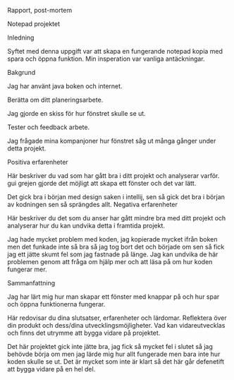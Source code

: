 Rapport, post-mortem

Notepad projektet

Inledning

Syftet med denna uppgift var att skapa en fungerande notepad kopia med spara och öppna funktion.
Min insperation var vanliga antäckningar.

Bakgrund

Jag har använt java boken och internet.

Berätta om ditt planeringsarbete.

Jag gjorde en skiss för hur fönstret skulle se ut.


Tester och feedback arbete.

Jag frågade mina kompanjoner hur fönstret såg ut många gånger under detta projekt.

Positiva erfarenheter

Här beskriver du vad som har gått bra i ditt projekt och analyserar varför. gui grejen gjorde det möjligt att skapa ett fönster och det var lätt.

Det gick bra i början med design saken i intellij, sen så gick det bra i början av kodningen sen så sprängdes allt.
Negativa erfarenheter

Här beskriver du det som du anser har gått mindre bra med ditt projekt och analyserar hur du kan undvika detta i framtida projekt.

Jag hade mycket problem med koden, jag kopierade mycket ifrån boken men det funkade inte så bra så jag tog bort det och började om sen så fick jag ett jätte skumt fel som jag fastnade på länge. Jag kan undvika de här problemen genom att fråga om hjälp mer och att läsa på om hur koden fungerar mer.

Sammanfattning

Jag har lärt mig hur man skapar ett fönster med knappar på och hur spar och öppna funktionerna fungerar.

Här redovisar du dina slutsatser, erfarenheter och lärdomar. Reflektera över din produkt och dess/dina utvecklingsmöjligheter.
Vad kan vidareutvecklas och finns det utrymme att bygga vidare på projektet.

Det här projektet gick inte jätte bra, jag fick så mycket fel i slutet så jag behövde börja om men jag lärde mig hur allt fungerade men bara inte hur koden skulle se ut. Det är mycket som inte är klart så det här går defenetift att bygga vidare på en hel del.



